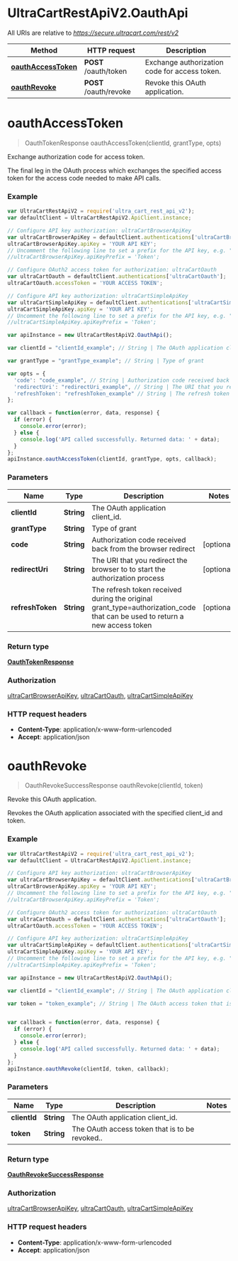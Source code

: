 # UltraCartRestApiV2.OauthApi

All URIs are relative to *https://secure.ultracart.com/rest/v2*

Method | HTTP request | Description
------------- | ------------- | -------------
[**oauthAccessToken**](OauthApi.md#oauthAccessToken) | **POST** /oauth/token | Exchange authorization code for access token.
[**oauthRevoke**](OauthApi.md#oauthRevoke) | **POST** /oauth/revoke | Revoke this OAuth application.


<a name="oauthAccessToken"></a>
# **oauthAccessToken**
> OauthTokenResponse oauthAccessToken(clientId, grantType, opts)

Exchange authorization code for access token.

The final leg in the OAuth process which exchanges the specified access token for the access code needed to make API calls. 

### Example
```javascript
var UltraCartRestApiV2 = require('ultra_cart_rest_api_v2');
var defaultClient = UltraCartRestApiV2.ApiClient.instance;

// Configure API key authorization: ultraCartBrowserApiKey
var ultraCartBrowserApiKey = defaultClient.authentications['ultraCartBrowserApiKey'];
ultraCartBrowserApiKey.apiKey = 'YOUR API KEY';
// Uncomment the following line to set a prefix for the API key, e.g. "Token" (defaults to null)
//ultraCartBrowserApiKey.apiKeyPrefix = 'Token';

// Configure OAuth2 access token for authorization: ultraCartOauth
var ultraCartOauth = defaultClient.authentications['ultraCartOauth'];
ultraCartOauth.accessToken = 'YOUR ACCESS TOKEN';

// Configure API key authorization: ultraCartSimpleApiKey
var ultraCartSimpleApiKey = defaultClient.authentications['ultraCartSimpleApiKey'];
ultraCartSimpleApiKey.apiKey = 'YOUR API KEY';
// Uncomment the following line to set a prefix for the API key, e.g. "Token" (defaults to null)
//ultraCartSimpleApiKey.apiKeyPrefix = 'Token';

var apiInstance = new UltraCartRestApiV2.OauthApi();

var clientId = "clientId_example"; // String | The OAuth application client_id.

var grantType = "grantType_example"; // String | Type of grant

var opts = { 
  'code': "code_example", // String | Authorization code received back from the browser redirect
  'redirectUri': "redirectUri_example", // String | The URI that you redirect the browser to to start the authorization process
  'refreshToken': "refreshToken_example" // String | The refresh token received during the original grant_type=authorization_code that can be used to return a new access token
};

var callback = function(error, data, response) {
  if (error) {
    console.error(error);
  } else {
    console.log('API called successfully. Returned data: ' + data);
  }
};
apiInstance.oauthAccessToken(clientId, grantType, opts, callback);
```

### Parameters

Name | Type | Description  | Notes
------------- | ------------- | ------------- | -------------
 **clientId** | **String**| The OAuth application client_id. | 
 **grantType** | **String**| Type of grant | 
 **code** | **String**| Authorization code received back from the browser redirect | [optional] 
 **redirectUri** | **String**| The URI that you redirect the browser to to start the authorization process | [optional] 
 **refreshToken** | **String**| The refresh token received during the original grant_type=authorization_code that can be used to return a new access token | [optional] 

### Return type

[**OauthTokenResponse**](OauthTokenResponse.md)

### Authorization

[ultraCartBrowserApiKey](../README.md#ultraCartBrowserApiKey), [ultraCartOauth](../README.md#ultraCartOauth), [ultraCartSimpleApiKey](../README.md#ultraCartSimpleApiKey)

### HTTP request headers

 - **Content-Type**: application/x-www-form-urlencoded
 - **Accept**: application/json

<a name="oauthRevoke"></a>
# **oauthRevoke**
> OauthRevokeSuccessResponse oauthRevoke(clientId, token)

Revoke this OAuth application.

Revokes the OAuth application associated with the specified client_id and token. 

### Example
```javascript
var UltraCartRestApiV2 = require('ultra_cart_rest_api_v2');
var defaultClient = UltraCartRestApiV2.ApiClient.instance;

// Configure API key authorization: ultraCartBrowserApiKey
var ultraCartBrowserApiKey = defaultClient.authentications['ultraCartBrowserApiKey'];
ultraCartBrowserApiKey.apiKey = 'YOUR API KEY';
// Uncomment the following line to set a prefix for the API key, e.g. "Token" (defaults to null)
//ultraCartBrowserApiKey.apiKeyPrefix = 'Token';

// Configure OAuth2 access token for authorization: ultraCartOauth
var ultraCartOauth = defaultClient.authentications['ultraCartOauth'];
ultraCartOauth.accessToken = 'YOUR ACCESS TOKEN';

// Configure API key authorization: ultraCartSimpleApiKey
var ultraCartSimpleApiKey = defaultClient.authentications['ultraCartSimpleApiKey'];
ultraCartSimpleApiKey.apiKey = 'YOUR API KEY';
// Uncomment the following line to set a prefix for the API key, e.g. "Token" (defaults to null)
//ultraCartSimpleApiKey.apiKeyPrefix = 'Token';

var apiInstance = new UltraCartRestApiV2.OauthApi();

var clientId = "clientId_example"; // String | The OAuth application client_id.

var token = "token_example"; // String | The OAuth access token that is to be revoked..


var callback = function(error, data, response) {
  if (error) {
    console.error(error);
  } else {
    console.log('API called successfully. Returned data: ' + data);
  }
};
apiInstance.oauthRevoke(clientId, token, callback);
```

### Parameters

Name | Type | Description  | Notes
------------- | ------------- | ------------- | -------------
 **clientId** | **String**| The OAuth application client_id. | 
 **token** | **String**| The OAuth access token that is to be revoked.. | 

### Return type

[**OauthRevokeSuccessResponse**](OauthRevokeSuccessResponse.md)

### Authorization

[ultraCartBrowserApiKey](../README.md#ultraCartBrowserApiKey), [ultraCartOauth](../README.md#ultraCartOauth), [ultraCartSimpleApiKey](../README.md#ultraCartSimpleApiKey)

### HTTP request headers

 - **Content-Type**: application/x-www-form-urlencoded
 - **Accept**: application/json

